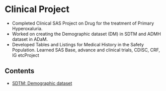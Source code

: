 # Clinical Project
- Completed Clinical SAS Project on Drug for the treatment of Primary Hyperoxaluria.
- Worked on creating the Demographic dataset (DM) in SDTM and ADMH dataset in ADaM.
- Developed Tables and Listings for Medical History in the Safety Population. Learned SAS Base, advance and clinical trials, CDISC, CRF, IG etcProject

## Contents
- [SDTM: Demographic dataset](./SDTM_Demographic_dataset.md)

